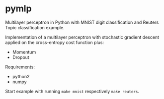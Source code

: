 # pymlp
Multilayer perceptron in Python with MNIST digit classification and Reuters Topic classification example.

Implementation of a multilayer perceptron with stochastic gradient descent applied on the cross-entropy cost function plus:
 - Momentum
 - Dropout

Requirements:
 - python2
 - numpy
 
Start example with running `make mnist` respectively `make reuters`.
